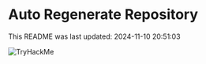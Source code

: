 # Auto Regenerate Repository

This README was last updated: 2024-11-10 20:51:03

 ![TryHackMe](https://tryhackme.com/badge/533634)